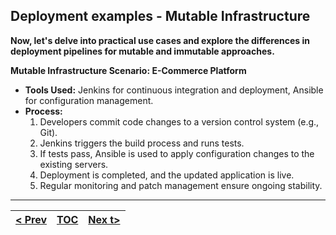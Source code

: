 ## Deployment examples - Mutable Infrastructure
**Now, let's delve into practical use cases and explore the differences in deployment pipelines for mutable and immutable approaches.**

**Mutable Infrastructure Scenario: E-Commerce Platform**

*   **Tools Used:** Jenkins for continuous integration and deployment, Ansible for configuration management.
*   **Process:**
    1.  Developers commit code changes to a version control system (e.g., Git).
    2.  Jenkins triggers the build process and runs tests.
    3.  If tests pass, Ansible is used to apply configuration changes to the existing servers.
    4.  Deployment is completed, and the updated application is live.
    5.  Regular monitoring and patch management ensure ongoing stability.

---
|[< Prev](s10.md)| [TOC](toc.md)  | [Nex t>](s12.md)|
|----------------|---------------|---------------|
<!-- pagebreak -->

